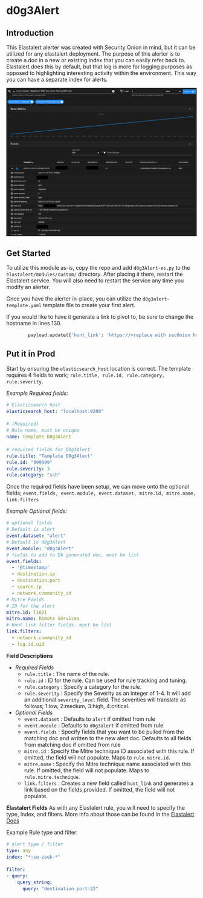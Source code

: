 # d0g3Alert

## Introduction

This Elastalert alerter was created with Security Onion in mind, but it can be utilized for any elastalert deployment. The purpose of this alerter is to create a doc in a new or existing index that you can easily refer back to. Elastalert does this by default, but that log is more for logging purposes as opposed to highlighting interesting activity within the environment. This way you can have a separate index for alerts. 

![Hunt Screenshot](huntExample.png)

## Get Started

To utilize this module as-is, copy the repo and add `d0g3Alert-es.py` to the `elastalert/modules/custom/` directory. After placing it there, restart the Elastalert service. You will also need to restart the service any time you modify an alerter.

Once you have the alerter in-place, you can utilize the `d0g3alert-template.yaml` template file to create your first alert.

If you would like to have it generate a link to pivot to, be sure to change the hostname in lines 130.
```Python
        payload.update({'hunt_link': 'https://<replace with secOnion host address>/#/hunt?q='+create_link(match, self.rule['link.filters'])})
```          

## Put it in Prod

Start by ensuring the `elasticsearch_host` location is correct. The template requires 4 fields to work; `rule.title, rule.id, rule.category, rule.severity`. 

*Example Required fields:*
```Yaml
# Elasticsearch Host
elasticsearch_host: "localhost:9200"

# (Required)
# Rule name, must be unique
name: Template D0g3Alert

# required fields for D0g3Alert
rule.title: "Template D0g3Alert"
rule.id: "999999"
rule.severity: 3
rule.category: "ssh"
```

Once the required fields have been setup, we can move onto the optional fields; `event.fields, event.module, event.dataset, mitre.id, mitre.name, link.filters`

*Example Optional fields:*
```Yaml
# optional fields
# Default is alert
event.dataset: "alert"
# Default is d0g3Alert
event.module: "d0g3Alert" 
# fields to add to EA generated doc, must be list
event.fields: 
  - '@timestamp'
  - destination.ip
  - destination.port
  - source.ip
  - network.community_id
# Mitre Fields
# ID for the alert
mitre.id: T1021
mitre.name: Remote Services
# Hunt link filter fields. must be list
link.filters:
  - network.community_id
  - log.id.uid
```

**Field Descriptions**
- *Required Fields*
  - `rule.title`
    : The name of the rule.
  - `rule.id`
    : ID for the rule. Can be used for rule tracking and tuning.
  - `rule.category`
    : Specify a category for the rule.
  - `rule.severity`
    : Specify the Severity as an integer of 1-4. It will add an additional `severity_level` field. The severities will translate as follows; 1:low, 2:medium, 3:high, 4:critical.
- *Optional Fields*
  - `event.dataset`
      : Defaults to `alert` if omitted from rule
  - `event.module`
      : Defaults to `d0g3alert` if omitted from rule
  - `event.fields`
      : Specify fields that you want to be pulled from the matching doc and written to the new alert doc. Defaults to all fields from matching doc if omitted from rule
  - `mitre.id`
      : Specify the Mitre technique ID associated with this rule. If omitted, the field will not populate. Maps to `rule.mitre.id`.
  - `mitre.name`
      : Specify the Mitre technique name associated with this rule. If omitted, the field will not populate. Maps to `rule.mitre.technique`.
  - `link.filters`
      : Creates a new field called `hunt_link` and generates a link based on the fields provided. If omitted, the field will not populate.

**Elastalert Fields**
As with any Elastalert rule, you will need to specify the type, index, and filters. More info about those can be found in the [Elastalert Docs](https://elastalert.readthedocs.io/en/latest/running_elastalert.html#creating-a-rule)

Example Rule type and filter:
```Yaml
# alert type / filter
type: any
index: "*:so-zeek-*"

filter:
- query:
    query_string:
      query: "destination.port:22"
```

